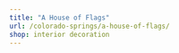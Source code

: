 ```yaml
---
title: "A House of Flags"
url: /colorado-springs/a-house-of-flags/
shop: interior decoration
---
```

